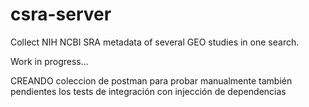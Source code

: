 # csra-server

Collect NIH NCBI SRA metadata of several GEO studies in one search.

Work in progress...

CREANDO coleccion de postman para probar manualmente
también pendientes los tests de integración con injección de dependencias